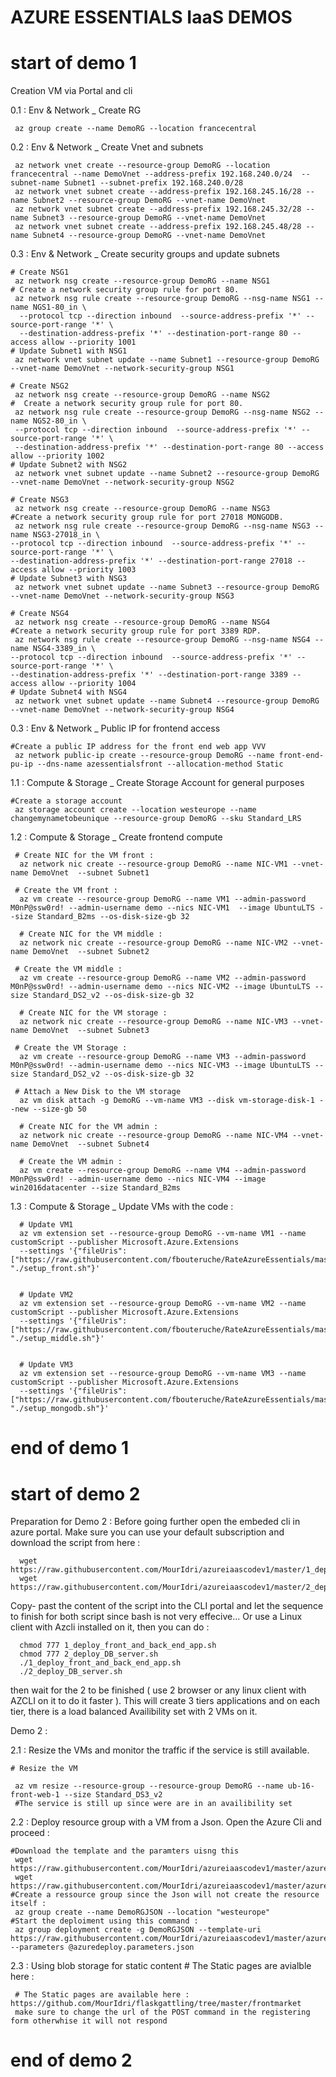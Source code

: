 # AZURE ESSENTIALS IaaS DEMOS

# start of demo 1 

Creation VM via Portal and cli

   0.1 : Env & Network _ Create RG 
       
     az group create --name DemoRG --location francecentral

   0.2 : Env & Network _ Create Vnet and subnets
     
     az network vnet create --resource-group DemoRG --location francecentral --name DemoVnet --address-prefix 192.168.240.0/24  --subnet-name Subnet1 --subnet-prefix 192.168.240.0/28
     az network vnet subnet create --address-prefix 192.168.245.16/28 --name Subnet2 --resource-group DemoRG --vnet-name DemoVnet
     az network vnet subnet create --address-prefix 192.168.245.32/28 --name Subnet3 --resource-group DemoRG --vnet-name DemoVnet
     az network vnet subnet create --address-prefix 192.168.245.48/28 --name Subnet4 --resource-group DemoRG --vnet-name DemoVnet

   0.3 : Env & Network _ Create security groups and update subnets

    # Create NSG1
     az network nsg create --resource-group DemoRG --name NSG1
    # Create a network security group rule for port 80.
     az network nsg rule create --resource-group DemoRG --nsg-name NSG1 --name NGS1-80_in \
      --protocol tcp --direction inbound  --source-address-prefix '*' --source-port-range '*' \
      --destination-address-prefix '*' --destination-port-range 80 --access allow --priority 1001
    # Update Subnet1 with NSG1
     az network vnet subnet update --name Subnet1 --resource-group DemoRG --vnet-name DemoVnet --network-security-group NSG1

    # Create NSG2
     az network nsg create --resource-group DemoRG --name NSG2
    #  Create a network security group rule for port 80. 
     az network nsg rule create --resource-group DemoRG --nsg-name NSG2 --name NGS2-80_in \
     --protocol tcp --direction inbound  --source-address-prefix '*' --source-port-range '*' \
     --destination-address-prefix '*' --destination-port-range 80 --access allow --priority 1002
    # Update Subnet2 with NSG2
     az network vnet subnet update --name Subnet2 --resource-group DemoRG --vnet-name DemoVnet --network-security-group NSG2

    # Create NSG3
     az network nsg create --resource-group DemoRG --name NSG3
    #Create a network security group rule for port 27018 MONGODB.
     az network nsg rule create --resource-group DemoRG --nsg-name NSG3 --name NSG3-27018_in \
    --protocol tcp --direction inbound  --source-address-prefix '*' --source-port-range '*' \
    --destination-address-prefix '*' --destination-port-range 27018 --access allow --priority 1003
    # Update Subnet3 with NSG3
     az network vnet subnet update --name Subnet3 --resource-group DemoRG --vnet-name DemoVnet --network-security-group NSG3

    # Create NSG4
     az network nsg create --resource-group DemoRG --name NSG4
    #Create a network security group rule for port 3389 RDP.
     az network nsg rule create --resource-group DemoRG --nsg-name NSG4 --name NSG4-3389_in \
    --protocol tcp --direction inbound  --source-address-prefix '*' --source-port-range '*' \
    --destination-address-prefix '*' --destination-port-range 3389 --access allow --priority 1004
    # Update Subnet4 with NSG4
     az network vnet subnet update --name Subnet4 --resource-group DemoRG --vnet-name DemoVnet --network-security-group NSG4

   0.3 : Env & Network _ Public IP for frontend access
   
    #Create a public IP address for the front end web app VVV
     az network public-ip create --resource-group DemoRG --name front-end-pu-ip --dns-name azessentialsfront --allocation-method Static

   1.1 : Compute & Storage _ Create Storage Account for general purposes
   
    #Create a storage account 
     az storage account create --location westeurope --name changemynametobeunique --resource-group DemoRG --sku Standard_LRS

   1.2 : Compute & Storage _ Create frontend compute 
     
     # Create NIC for the VM front :
      az network nic create --resource-group DemoRG --name NIC-VM1 --vnet-name DemoVnet  --subnet Subnet1 
    
     # Create the VM front :
      az vm create --resource-group DemoRG --name VM1 --admin-password M0nP@ssw0rd! --admin-username demo --nics NIC-VM1  --image UbuntuLTS --size Standard_B2ms --os-disk-size-gb 32
 
      # Create NIC for the VM middle :
      az network nic create --resource-group DemoRG --name NIC-VM2 --vnet-name DemoVnet  --subnet Subnet2
      
     # Create the VM middle :
      az vm create --resource-group DemoRG --name VM2 --admin-password M0nP@ssw0rd! --admin-username demo --nics NIC-VM2 --image UbuntuLTS --size Standard_DS2_v2 --os-disk-size-gb 32
 
      # Create NIC for the VM storage :
      az network nic create --resource-group DemoRG --name NIC-VM3 --vnet-name DemoVnet  --subnet Subnet3 
      
     # Create the VM Storage :
      az vm create --resource-group DemoRG --name VM3 --admin-password M0nP@ssw0rd! --admin-username demo --nics NIC-VM3 --image UbuntuLTS --size Standard_DS2_v2 --os-disk-size-gb 32 
      
     # Attach a New Disk to the VM storage 
      az vm disk attach -g DemoRG --vm-name VM3 --disk vm-storage-disk-1 --new --size-gb 50
  
      # Create NIC for the VM admin :
      az network nic create --resource-group DemoRG --name NIC-VM4 --vnet-name DemoVnet  --subnet Subnet4
      
      # Create the VM admin :
      az vm create --resource-group DemoRG --name VM4 --admin-password M0nP@ssw0rd! --admin-username demo --nics NIC-VM4 --image win2016datacenter --size Standard_B2ms 

   1.3 : Compute & Storage _ Update VMs with the code :
   
      # Update VM1
      az vm extension set --resource-group DemoRG --vm-name VM1 --name customScript --publisher Microsoft.Azure.Extensions
      --settings '{"fileUris": ["https://raw.githubusercontent.com/fbouteruche/RateAzureEssentials/master/scripts/setup_front.sh"],"commandToExecute": "./setup_front.sh"}'
   
    
      # Update VM2
      az vm extension set --resource-group DemoRG --vm-name VM2 --name customScript --publisher Microsoft.Azure.Extensions
      --settings '{"fileUris": ["https://raw.githubusercontent.com/fbouteruche/RateAzureEssentials/master/scripts/setup_middle.sh"],"commandToExecute": "./setup_middle.sh"}'

   
      # Update VM3
      az vm extension set --resource-group DemoRG --vm-name VM3 --name customScript --publisher Microsoft.Azure.Extensions
      --settings '{"fileUris": ["https://raw.githubusercontent.com/fbouteruche/RateAzureEssentials/master/scripts/setup_mongodb.sh"],"commandToExecute": "./setup_mongodb.sh"}'
 
# end of demo 1

# start of demo 2

Preparation for Demo 2 : Before going further open the embeded cli in azure portal. Make sure you can use your default subscription and download the script from here : 

      wget https://raw.githubusercontent.com/MourIdri/azureiaascodev1/master/1_deploy_front_and_back_end_app.sh
      wget https://raw.githubusercontent.com/MourIdri/azureiaascodev1/master/2_deploy_DB_server.sh
      
Copy- past the content of the script into the CLI portal and let the sequence to finish for both script  since bash is not very effecive... Or use a Linux client with Azcli installed on it, then you can do : 

      chmod 777 1_deploy_front_and_back_end_app.sh
      chmod 777 2_deploy_DB_server.sh
      ./1_deploy_front_and_back_end_app.sh
      ./2_deploy_DB_server.sh

then wait for the 2 to be finished ( use 2 browser or any linux client with AZCLI on it to do it faster ). 
This will create 3 tiers applications and on each tier, there is a load balanced Availibility set with 2 VMs on it. 

Demo 2 : 

   2.1 : Resize the VMs and monitor the traffic if the service is still available. 
   
    # Resize the VM

     az vm resize --resource-group --resource-group DemoRG --name ub-16-front-web-1 --size Standard_DS3_v2
     #The service is still up since were are in an availibility set
   
   2.2 : Deploy resource group with a VM from a Json. Open the Azure Cli and proceed : 
   
    #Download the template and the paramters uisng this 
     wget https://raw.githubusercontent.com/MourIdri/azureiaascodev1/master/azuredeploy.json
     wget https://raw.githubusercontent.com/MourIdri/azureiaascodev1/master/azuredeploy.parameters.json
    #Create a ressource group since the Json will not create the resource itself : 
     az group create --name DemoRGJSON --location "westeurope"
    #Start the deploiment using this command : 
     az group deployment create -g DemoRGJSON --template-uri https://raw.githubusercontent.com/MourIdri/azureiaascodev1/master/azuredeploy.json --parameters @azuredeploy.parameters.json

   2.3 : Using blob storage for static content  # The Static pages are avialble here : 
    
     # The Static pages are available here : https://github.com/MourIdri/flaskgattling/tree/master/frontmarket 
     make sure to change the url of the POST command in the registering form otherwhise it will not respond

# end of demo 2
